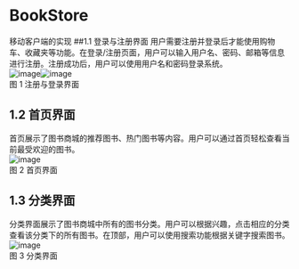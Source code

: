 # BookStore
移动客户端的实现
##1.1 登录与注册界面
用户需要注册并登录后才能使用购物车、收藏夹等功能。在登录/注册页面，用户可以输入用户名、密码、邮箱等信息进行注册。注册成功后，用户可以使用用户名和密码登录系统。  
![image](https://github.com/Canny12138/BookStore/assets/59813917/3c3c86cb-47cb-4699-863f-40fbfc5855ca)![image](https://github.com/Canny12138/BookStore/assets/59813917/5ebae2ce-fd76-4414-b44f-f201b4efc551)  
图 1 注册与登录界面  
## 1.2 首页界面
首页展示了图书商城的推荐图书、热门图书等内容。用户可以通过首页轻松查看当前最受欢迎的图书。  
![image](https://github.com/Canny12138/BookStore/assets/59813917/5d22e57e-d921-4e1e-a0ee-10d557c8b11f)  
图 2 首页界面  
## 1.3 分类界面
分类界面展示了图书商城中所有的图书分类。用户可以根据兴趣，点击相应的分类查看该分类下的所有图书。在顶部，用户可以使用搜索功能根据关键字搜索图书。  
![image](https://github.com/Canny12138/BookStore/assets/59813917/506d98d0-9f55-45b6-8398-c8359f04d510)  
图 3 分类界面


